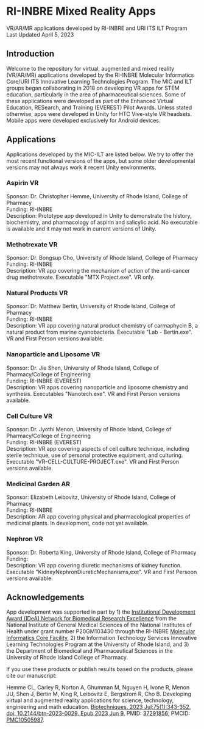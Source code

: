 # RI-INBRE Mixed Reality Apps
VR/AR/MR applications developed by RI-INBRE and URI ITS ILT Program
Last Updated April 5, 2023

## Introduction

Welcome to the repository for virtual, augmented and mixed reality (VR/AR/MR) applications developed by the RI-INBRE Molecular Informatics Core/URI ITS Innovative Learning Technologies Program.  The MIC and ILT groups began collaborating in 2018 on developing VR apps for STEM education, particularly in the area of pharmaceutical sciences.  Some of these applications were developed as part of the Enhanced Virtual Education, RESearch, and Training (EVEREST) Pilot Awards.  Unless stated otherwise, apps were developed in Unity for HTC Vive-style VR headsets.  Mobile apps were developed exclusively for Android devices.

## Applications

Applications developed by the MIC-ILT are listed below.  We try to offer the most recent functional versions of the apps, but some older developmental versions may not always work it recent Unity environments.

### Aspirin VR

Sponsor: Dr. Christopher Hemme, University of Rhode Island, College of Pharmacy<br>
Funding: RI-INBRE<br>
Description: Prototype app developed in Unity to demonstrate the history, biochemistry, and pharmacology of aspirin and salicylic acid.  No executable is available and it may not work in current versions of Unity.<br>

### Methotrexate VR

Sponsor: Dr. Bongsup Cho, University of Rhode Island, College of Pharmacy<br>
Funding: RI-INBRE<br>
Description: VR app covering the mechanism of action of the anti-cancer drug methotrexate.  Executable "MTX Project.exe".  VR only.<br>

### Natural Products VR

Sponsor: Dr. Matthew Bertin, University of Rhode Island, College of Pharmacy<br>
Funding: RI-INBRE<br>
Description: VR app covering natural product chemistry of carmaphycin B, a natural product from marine cyanobacteria.  Executable "Lab - Bertin.exe".  VR and First Person versions available.<br>

### Nanoparticle and Liposome VR

Sponsor: Dr. Jie Shen, University of Rhode Island, College of Pharmacy/College of Engineering<br>
Funding: RI-INBRE (EVEREST)<br>
Description: VR apps covering nanoparticle and liposome chemistry and synthesis.  Executables "Nanotech.exe".  VR and First Person versions available.<br>

### Cell Culture VR

Sponsor: Dr. Jyothi Menon, University of Rhode Island, College of Pharmacy/College of Engineering<br>
Funding: RI-INBRE (EVEREST)<br>
Description: VR app covering aspects of cell culture technique, including sterile technique, use of personal protective equipment, and culturing.  Executable "VR-CELL-CULTURE-PROJECT.exe".  VR and First Person versions available.<br>

### Medicinal Garden AR

Sponsor: Elizabeth Leibovitz, University of Rhode Island, College of Pharmacy<br>
Funding: RI-INBRE<br>
Description: AR app covering physical and pharmacological properties of medicinal plants.  In development, code not yet available.<br>

### Nephron VR

Sponsor: Dr. Roberta King, University of Rhode Island, College of Pharmacy<br>
Funding: <br>
Description: VR app covering diuretic mechanisms of kidney function.  Executable "KidneyNephronDiureticMechanisms,exe".  VR and First Persoon versions available.<br>

## Acknowledgements

App development was supported in part by 1) the [Institutional Development Award (IDeA) Network for Biomedical Research Excellence](https://nigms.nih.gov/Research/DRCB/IDeA/Pages/INBRE.aspx) from the National Institute of General Medical Sciences of the National Institutes of Health under grant number P20GM103430 through the RI-INBRE [Molecular Informatics Core Facility](https://web.uri.edu/riinbre/mic/), 2) the Information Technology Services Innovative Learning Technologies Program at the University of Rhode Island, and 3) the Department of Biomedical and Pharmaceutical Sciences in the University of Rhode Island College of Pharmacy.

If you use these products or publish results based on the products, please cite our manuscript:

Hemme CL, Carley R, Norton A, Ghumman M, Nguyen H, Ivone R, Menon JU, Shen J, Bertin M, King R, Leibovitz E, Bergstrom R, Cho B. Developing virtual and augmented reality applications for science, technology, engineering and math education. [Biotechniques. 2023 Jul;75(1):343-352. doi: 10.2144/btn-2023-0029. Epub 2023 Jun 9.](https://www.tandfonline.com/doi/full/10.2144/btn-2023-0029?scroll=top&needAccess=true) PMID: [37291856](https://pubmed.ncbi.nlm.nih.gov/37291856/); PMCID: [PMC10505987](https://pmc.ncbi.nlm.nih.gov/articles/PMC10505987/).
